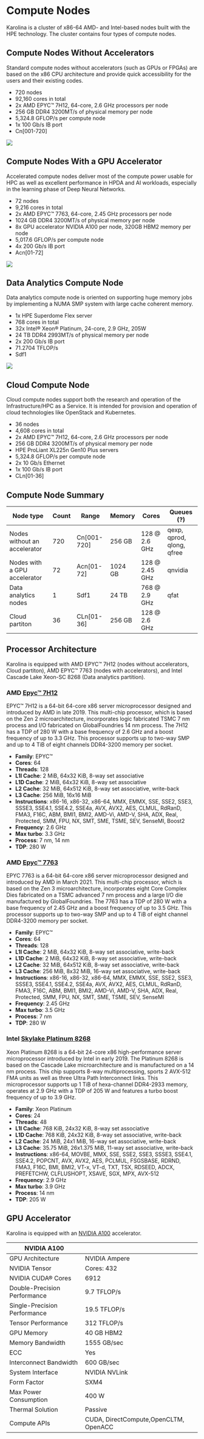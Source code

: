# Compute Nodes

Karolina is a cluster of x86-64 AMD- and Intel-based nodes built with the HPE technology. The cluster contains four types of compute nodes.

## Compute Nodes Without Accelerators

Standard compute nodes without accelerators (such as GPUs or FPGAs) are based on the x86 CPU architecture and provide quick accessibility for the users and their existing codes.

* 720 nodes
* 92,160 cores in total
* 2x AMD EPYC™ 7H12, 64-core, 2.6 GHz processors per node
* 256 GB DDR4 3200MT/s of physical memory per node
* 5,324.8 GFLOP/s per compute node
* 1x 100 Gb/s IB port
* Cn[001-720]

![](img/apolloproliant.png)

## Compute Nodes With a GPU Accelerator

Accelerated compute nodes deliver most of the compute power usable for HPC as well as excellent performance in HPDA and AI workloads, especially in the learning phase of Deep Neural Networks.

* 72 nodes
* 9,216 cores in total
* 2x AMD EPYC™ 7763, 64-core, 2.45 GHz processors per node
* 1024 GB DDR4 3200MT/s of physical memory per node
* 8x GPU accelerator NVIDIA A100 per node, 320GB HBM2 memory per node
* 5,017.6 GFLOP/s per compute node
* 4x 200 Gb/s IB port
* Acn[01-72]

![](img/hpeapollo6500.png)

## Data Analytics Compute Node

Data analytics compute node is oriented on supporting huge memory jobs by implementing a NUMA SMP system with large cache coherent memory.

* 1x HPE Superdome Flex server
* 768 cores in total
* 32x Intel® Xeon® Platinum, 24-core, 2.9 GHz, 205W
* 24 TB DDR4 2993MT/s of physical memory per node
* 2x 200 Gb/s IB port
* 71.2704 TFLOP/s
* Sdf1

![](img/superdomeflex.png)

## Cloud Compute Node

Cloud compute nodes support both the research and operation of the Infrastructure/HPC as a Service. It is intended for provision and operation of cloud technologies like OpenStack and Kubernetes.

* 36 nodes
* 4,608 cores in total
* 2x AMD EPYC™ 7H12, 64-core, 2.6 GHz processors per node
* 256 GB DDR4 3200MT/s of physical memory per node
* HPE ProLiant XL225n Gen10 Plus servers
* 5,324.8 GFLOP/s per compute node
* 2x 10 Gb/s Ethernet
* 1x 100 Gb/s IB port
* CLn[01-36]

## Compute Node Summary

| Node type                    | Count | Range        | Memory  | Cores          | Queues (?)                 |
| ---------------------------- | ----- | ------------ | ------- | -------------- | -------------------------- |
| Nodes without an accelerator | 720   | Cn[001-720]  | 256 GB  | 128 @ 2.6 GHz  | qexp, qprod, qlong, qfree  |
| Nodes with a GPU accelerator | 72    | Acn[01-72]   | 1024 GB | 128 @ 2.45 GHz | qnvidia                    |
| Data analytics nodes         | 1     | Sdf1         | 24 TB   | 768 @ 2.9 GHz  | qfat                       |
| Cloud partiton               | 36    | CLn[01-36]   | 256 GB  | 128 @ 2.6 GHz  |                            |

## Processor Architecture

Karolina is equipped with AMD EPYC™ 7H12 (nodes without accelerators, Cloud partiton), AMD EPYC™ 7763 (nodes with accelerators), and Intel Cascade Lake Xeon-SC 8268 (Data analytics partition).

### AMD [Epyc™ 7H12][d]

EPYC™ 7H12 is a 64-bit 64-core x86 server microprocessor designed and introduced by AMD in late 2019. This multi-chip processor, which is based on the Zen 2 microarchitecture, incorporates logic fabricated TSMC 7 nm process and I/O fabricated on GlobalFoundries 14 nm process. The 7H12 has a TDP of 280 W with a base frequency of 2.6 GHz and a boost frequency of up to 3.3 GHz. This processor supports up to two-way SMP and up to 4 TiB of eight channels DDR4-3200 memory per socket.

* **Family**: EPYC™
* **Cores**: 64
* **Threads**: 128
* **L1I Cache**: 2 MiB, 64x32 KiB, 8-way set associative
* **L1D Cache**: 2 MiB, 64x32 KiB, 8-way set associative
* **L2 Cache**: 32 MiB, 64x512 KiB, 8-way set associative, write-back
* **L3 Cache**: 256 MiB, 16x16 MiB
* **Instructions**: x86-16, x86-32, x86-64, MMX, EMMX, SSE, SSE2, SSE3, SSSE3, SSE4.1, SSE4.2, SSE4a, AVX, AVX2, AES, CLMUL, RdRanD, FMA3, F16C, ABM, BMI1, BMI2, AMD-Vi, AMD-V, SHA, ADX, Real, Protected, SMM, FPU, NX, SMT, SME, TSME, SEV, SenseMI, Boost2
* **Frequency**: 2.6 GHz
* **Max turbo**: 3.3 GHz
* **Process**: 7 nm, 14 nm
* **TDP**: 280 W

### AMD [Epyc™ 7763][e]

EPYC 7763 is a 64-bit 64-core x86 server microprocessor designed and introduced by AMD in March 2021. This multi-chip processor, which is based on the Zen 3 microarchitecture, incorporates eight Core Complex Dies fabricated on a TSMC advanced 7 nm process and a large I/O die manufactured by GlobalFoundries. The 7763 has a TDP of 280 W with a base frequency of 2.45 GHz and a boost frequency of up to 3.5 GHz. This processor supports up to two-way SMP and up to 4 TiB of eight channel DDR4-3200 memory per socket.

* **Family**: EPYC™
* **Cores**: 64
* **Threads**: 128
* **L1I Cache**: 2 MiB, 64x32 KiB, 8-way set associative, write-back
* **L1D Cache**: 2 MiB,	64x32 KiB, 8-way set associative, write-back
* **L2 Cache**: 32 MiB, 64x512 KiB, 8-way set associative, write-back
* **L3 Cache**: 256 MiB, 8x32 MiB, 16-way set associative, write-back
* **Instructions**: x86-16, x86-32, x86-64, MMX, EMMX, SSE, SSE2, SSE3, SSSE3, SSE4.1, SSE4.2, SSE4a, AVX, AVX2, AES, CLMUL, RdRanD, FMA3, F16C, ABM, BMI1, BMI2, AMD-Vi, AMD-V, SHA, ADX, Real, Protected, SMM, FPU, NX, SMT, SME, TSME, SEV, SenseMI
* **Frequency**: 2.45 GHz
* **Max turbo**: 3.5 GHz
* **Process**: 7 nm
* **TDP**: 280 W

### Intel [Skylake Platinum 8268][f]

Xeon Platinum 8268 is a 64-bit 24-core x86 high-performance server microprocessor introduced by Intel in early 2019. The Platinum 8268 is based on the Cascade Lake microarchitecture and is manufactured on a 14 nm process. This chip supports 8-way multiprocessing, sports 2 AVX-512 FMA units as well as three Ultra Path Interconnect links. This microprocessor supports up 1 TiB of hexa-channel DDR4-2933 memory, operates at 2.9 GHz with a TDP of 205 W and features a turbo boost frequency of up to 3.9 GHz.

* **Family**: Xeon Platinum
* **Cores**: 24
* **Threads**: 48
* **L1I Cache**: 768 KiB, 24x32 KiB, 8-way set associative
* **L1D Cache**: 768 KiB, 24x32 KiB, 8-way set associative, write-back
* **L2 Cache**: 24 MiB, 24x1 MiB, 16-way set associative, write-back
* **L3 Cache**: 35.75 MiB, 26x1.375 MiB, 11-way set associative, write-back
* **Instructions**: x86-64, MOVBE, MMX, SSE, SSE2, SSE3, SSSE3, SSE4.1, SSE4.2, POPCNT, AVX, AVX2, AES, PCLMUL, FSGSBASE, RDRND, FMA3, F16C, BMI, BMI2, VT-x, VT-d, TXT, TSX, RDSEED, ADCX, PREFETCHW, CLFLUSHOPT, XSAVE, SGX, MPX, AVX-512
* **Frequency**: 2.9 GHz
* **Max turbo**: 3.9 GHz
* **Process**: 14 nm
* **TDP**: 205 W

## GPU Accelerator

Karolina is equipped with an [NVIDIA A100][g] accelerator.

|NVIDIA A100||
| --- | --- |
| GPU Architecture | NVIDIA Ampere |
| NVIDIA Tensor| Cores: 432 |
| NVIDIA CUDA® Cores | 6912 |
| Double-Precision Performance | 9.7 TFLOP/s |
| Single-Precision Performance | 19.5 TFLOP/s |
| Tensor Performance | 312 TFLOP/s |
| GPU Memory | 40 GB HBM2 |
| Memory Bandwidth | 1555 GB/sec |
| ECC | Yes |
| Interconnect Bandwidth | 600 GB/sec |
| System Interface | NVIDIA NVLink |
| Form Factor | SXM4 | (sxm 8?)
| Max Power Consumption | 400 W |
| Thermal Solution | Passive |
| Compute APIs | CUDA, DirectCompute,OpenCLTM, OpenACC | (?)

[c]: https://en.wikichip.org/wiki/x86/avx512vnni
[d]: https://en.wikichip.org/wiki/amd/epyc/7h12
[e]: https://en.wikichip.org/wiki/amd/epyc/7763
[f]: https://en.wikichip.org/wiki/intel/xeon_platinum/8268
[g]: https://www.nvidia.com/content/dam/en-zz/Solutions/Data-Center/a100/pdf/a100-80gb-datasheet-update-nvidia-us-1521051-r2-web.pdf
